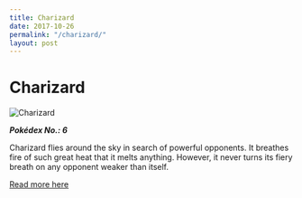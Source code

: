 ```yaml
---
title: Charizard
date: 2017-10-26
permalink: "/charizard/"
layout: post
---
```


# Charizard

![Charizard](https://assets.pokemon.com/assets/cms2/img/pokedex/full/006.png)

**_Pokédex No.: 6_**

Charizard flies around the sky in search of powerful opponents. It breathes fire of such great heat that it melts anything. However, it never turns its fiery breath on any opponent weaker than itself.

[Read more here](https://www.pokemon.com/au/pokedex/charizard)
